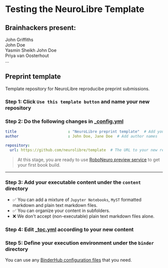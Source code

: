 # Testing the NeuroLibre Template

## Brainhackers present: 
John Griffiths  
John Doe    
Yasmin Sheikh
John Doe  
Priya van Oosterhout  
...

## Preprint template

Template repository for NeuroLibre reproducibe preprint submissions.

### Step 1: Click `Use this template button` and name your new repository

### Step 2: Do the following changes in [_config.yml](content/_config.yml)

```yaml
title                       : "NeuroLibre preprint template"  # Add your title
author                      : John Doe, Jane Doe  # Add author names
```
```yaml
repository:
  url: https://github.com/neurolibre/template  # The URL to your new repository
```
> At this stage, you are ready to use [RoboNeuro preview service](https://robo.neurolibre.org) to get your first book build.
---
### Step 3: Add your executable content under the `content` directory

* ✅ You can add a mixture of `Jupyter Notebooks`, `MyST` formatted markdown and plain text markdown files.
* ✅ You can organize your content in subfolders.
* ❌ We don't accept (non-executable) plain text markdown files alone.

### Step 4: Edit [_toc.yml](content/_toc.yml) according to your new content 

### Step 5: Define your execution environment under the `binder` directory

You can use any [BinderHub configuration files](https://mybinder.readthedocs.io/en/latest/using/config_files.html) that you need.
